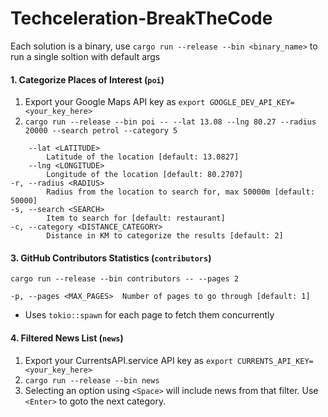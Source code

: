 # Techceleration-BreakTheCode
Each solution is a binary, use `cargo run --release --bin <binary_name>` to run a single soltion with default args

#### 1. Categorize Places of Interest (`poi`)
1. Export your Google Maps API key as `export GOOGLE_DEV_API_KEY=<your_key_here>`
2. `cargo run --release --bin poi -- --lat 13.08 --lng 80.27 --radius 20000 --search petrol --category 5`
```
    --lat <LATITUDE>
        Latitude of the location [default: 13.0827]
    --lng <LONGITUDE>
        Longitude of the location [default: 80.2707]
-r, --radius <RADIUS>
        Radius from the location to search for, max 50000m [default: 50000]
-s, --search <SEARCH>
        Item to search for [default: restaurant]
-c, --category <DISTANCE_CATEGORY>
        Distance in KM to categorize the results [default: 2]
```

#### 3. GitHub Contributors Statistics (`contributors`)
`cargo run --release --bin contributors -- --pages 2`
```
-p, --pages <MAX_PAGES>  Number of pages to go through [default: 1]
```
- Uses `tokio::spawn` for each page to fetch them concurrently

#### 4. Filtered News List (`news`)
1. Export your CurrentsAPI.service API key as `export CURRENTS_API_KEY=<your_key_here>`
2. `cargo run --release --bin news`
3. Selecting an option using `<Space>` will include news from that filter. Use `<Enter>` to goto the next category.
